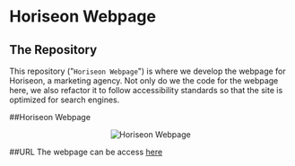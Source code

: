 # Horiseon Webpage

## The Repository

This repository ("`Horiseon Webpage`") is where we develop the webpage for Horiseon, a marketing agency. Not only do we the code for the webpage here, we also refactor it to follow accessibility standards so that the site is optimized for search engines.

##Horiseon Webpage

<p align="center">
  <img alt="Horiseon Webpage" src="https://github.com/caymanh/horiseon-webpage-refactoring/blob/main/assets/images/digital-marketing-meeting.jpg">
</p>


##URL
The webpage can be access [here](https://caymanh.github.io/horiseon-webpage-refactoring/)